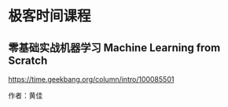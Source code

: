# 极客时间课程
## 零基础实战机器学习 Machine Learning from Scratch

https://time.geekbang.org/column/intro/100085501

作者：黄佳

